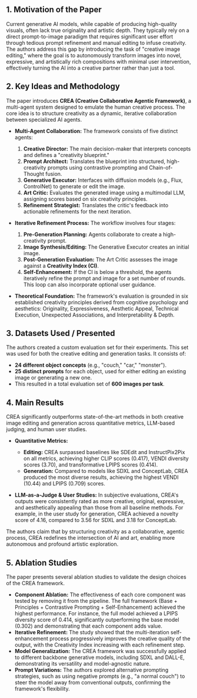 ## 1. Motivation of the Paper
Current generative AI models, while capable of producing high-quality visuals, often lack true originality and artistic depth. They typically rely on a direct prompt-to-image paradigm that requires significant user effort through tedious prompt refinement and manual editing to infuse creativity. The authors address this gap by introducing the task of "creative image editing," where the goal is to autonomously transform images into novel, expressive, and artistically rich compositions with minimal user intervention, effectively turning the AI into a creative partner rather than just a tool.

## 2. Key Ideas and Methodology
The paper introduces **CREA (Creative Collaborative Agentic Framework)**, a multi-agent system designed to emulate the human creative process. The core idea is to structure creativity as a dynamic, iterative collaboration between specialized AI agents.

*   **Multi-Agent Collaboration:** The framework consists of five distinct agents:
    1.  **Creative Director:** The main decision-maker that interprets concepts and defines a "creativity blueprint."
    2.  **Prompt Architect:** Translates the blueprint into structured, high-creativity prompts using contrastive prompting and Chain-of-Thought fusion.
    3.  **Generative Executor:** Interfaces with diffusion models (e.g., Flux, ControlNet) to generate or edit the image.
    4.  **Art Critic:** Evaluates the generated image using a multimodal LLM, assigning scores based on six creativity principles.
    5.  **Refinement Strategist:** Translates the critic's feedback into actionable refinements for the next iteration.

*   **Iterative Refinement Process:** The workflow involves four stages:
    1.  **Pre-Generation Planning:** Agents collaborate to create a high-creativity prompt.
    2.  **Image Synthesis/Editing:** The Generative Executor creates an initial image.
    3.  **Post-Generation Evaluation:** The Art Critic assesses the image against a **Creativity Index (CI)**.
    4.  **Self-Enhancement:** If the CI is below a threshold, the agents iteratively refine the prompt and image for a set number of rounds. This loop can also incorporate optional user guidance.

*   **Theoretical Foundation:** The framework's evaluation is grounded in six established creativity principles derived from cognitive psychology and aesthetics: Originality, Expressiveness, Aesthetic Appeal, Technical Execution, Unexpected Associations, and Interpretability & Depth.

## 3. Datasets Used / Presented
The authors created a custom evaluation set for their experiments. This set was used for both the creative editing and generation tasks. It consists of:
*   **24 different object concepts** (e.g., "couch," "car," "monster").
*   **25 distinct prompts** for each object, used for either editing an existing image or generating a new one.
*   This resulted in a total evaluation set of **600 images per task**.

## 4. Main Results
CREA significantly outperforms state-of-the-art methods in both creative image editing and generation across quantitative metrics, LLM-based judging, and human user studies.

*   **Quantitative Metrics:**
    *   **Editing:** CREA surpassed baselines like SDEdit and InstructPix2Pix on all metrics, achieving higher CLIP scores (0.417), VENDI diversity scores (3.70), and transformative LPIPS scores (0.414).
    *   **Generation:** Compared to models like SDXL and ConceptLab, CREA produced the most diverse results, achieving the highest VENDI (10.44) and LPIPS (0.709) scores.

*   **LLM-as-a-Judge & User Studies:** In subjective evaluations, CREA's outputs were consistently rated as more creative, original, expressive, and aesthetically appealing than those from all baseline methods. For example, in the user study for generation, CREA achieved a novelty score of 4.16, compared to 3.56 for SDXL and 3.18 for ConceptLab.

The authors claim that by structuring creativity as a collaborative, agentic process, CREA redefines the intersection of AI and art, enabling more autonomous and profound artistic exploration.

## 5. Ablation Studies
The paper presents several ablation studies to validate the design choices of the CREA framework.

*   **Component Ablation:** The effectiveness of each core component was tested by removing it from the pipeline. The full framework (Base + Principles + Contrastive Prompting + Self-Enhancement) achieved the highest performance. For instance, the full model achieved a LPIPS diversity score of 0.414, significantly outperforming the base model (0.302) and demonstrating that each component adds value.
*   **Iterative Refinement:** The study showed that the multi-iteration self-enhancement process progressively improves the creative quality of the output, with the Creativity Index increasing with each refinement step.
*   **Model Generalization:** The CREA framework was successfully applied to different backbone generative models, including SDXL and DALL-E, demonstrating its versatility and model-agnostic nature.
*   **Prompt Variations:** The authors explored alternative prompting strategies, such as using negative prompts (e.g., "a normal couch") to steer the model away from conventional outputs, confirming the framework's flexibility.
